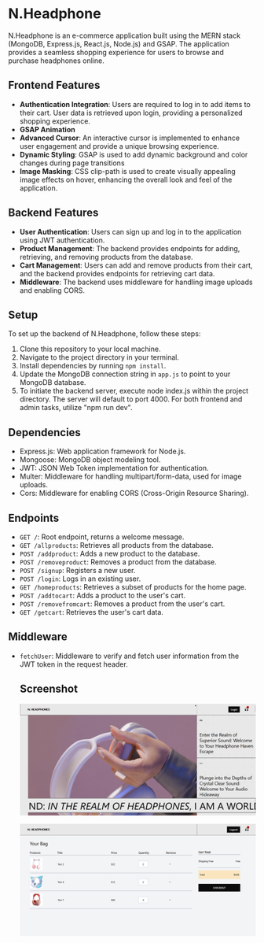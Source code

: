 # N.Headphone

N.Headphone is an e-commerce application built using the MERN stack (MongoDB, Express.js, React.js, Node.js) and GSAP. The application provides a seamless shopping experience for users to browse and purchase headphones online.

## Frontend Features

- **Authentication Integration**: Users are required to log in to add items to their cart. User data is retrieved upon login, providing a personalized shopping experience.
- **GSAP Animation**
- **Advanced Cursor**: An interactive cursor is implemented to enhance user engagement and provide a unique browsing experience.
- **Dynamic Styling**: GSAP is used to add dynamic background and color changes during page transitions
- **Image Masking**: CSS clip-path is used to create visually appealing image effects on hover, enhancing the overall look and feel of the application.

## Backend Features

- **User Authentication**: Users can sign up and log in to the application using JWT authentication.
- **Product Management**: The backend provides endpoints for adding, retrieving, and removing products from the database.
- **Cart Management**: Users can add and remove products from their cart, and the backend provides endpoints for retrieving cart data.
- **Middleware**: The backend uses middleware for handling image uploads and enabling CORS.

## Setup

To set up the backend of N.Headphone, follow these steps:

1. Clone this repository to your local machine.
2. Navigate to the project directory in your terminal.
3. Install dependencies by running `npm install`.
4. Update the MongoDB connection string in `app.js` to point to your MongoDB database.
5. To initiate the backend server, execute node index.js within the project directory. The server will default to port 4000. For both frontend and admin tasks, utilize "npm run dev".

## Dependencies

- Express.js: Web application framework for Node.js.
- Mongoose: MongoDB object modeling tool.
- JWT: JSON Web Token implementation for authentication.
- Multer: Middleware for handling multipart/form-data, used for image uploads.
- Cors: Middleware for enabling CORS (Cross-Origin Resource Sharing).

## Endpoints

- `GET /`: Root endpoint, returns a welcome message.
- `GET /allproducts`: Retrieves all products from the database.
- `POST /addproduct`: Adds a new product to the database.
- `POST /removeproduct`: Removes a product from the database.
- `POST /signup`: Registers a new user.
- `POST /login`: Logs in an existing user.
- `GET /homeproducts`: Retrieves a subset of products for the home page.
- `POST /addtocart`: Adds a product to the user's cart.
- `POST /removefromcart`: Removes a product from the user's cart.
- `GET /getcart`: Retrieves the user's cart data.

## Middleware

- `fetchUser`: Middleware to verify and fetch user information from the JWT token in the request header.

  ## Screenshot
  ![Home Image](image/home.png)

  ![Cart Image](image/carts.png)
